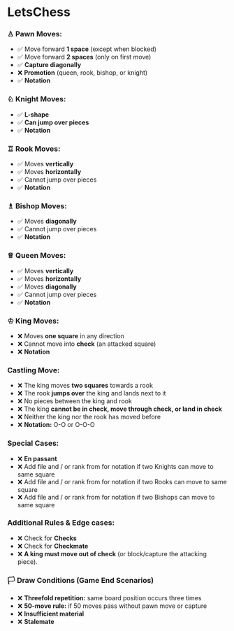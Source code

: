 # LetsChess


### ♙ Pawn Moves:  
- ✅ Move forward **1 space** (except when blocked)
- ✅ Move forward **2 spaces** (only on first move)
- ✅ **Capture diagonally**
- ❌ **Promotion** (queen, rook, bishop, or knight)
- ✅ **Notation**

### ♘ Knight Moves:
- ✅ **L-shape**
- ✅ **Can jump over pieces**
- ✅ **Notation**

### ♖ Rook Moves:
- ✅ Moves **vertically**
- ✅ Moves **horizontally**
- ✅ Cannot jump over pieces
- ✅ **Notation**

### ♗ Bishop Moves:
- ✅ Moves **diagonally**
- ✅ Cannot jump over pieces
- ✅ **Notation**

### ♕ Queen Moves:
- ✅ Moves **vertically**
- ✅ Moves **horizontally**
- ✅ Moves **diagonally**
- ✅ Cannot jump over pieces
- ✅ **Notation**

### ♔ King Moves:  
- ❌ Moves **one square** in any direction
- ❌ Cannot move into **check** (an attacked square)
- ❌ **Notation**

### Castling Move:
- ❌ The king moves **two squares** towards a rook
- ❌ The rook **jumps over** the king and lands next to it
- ❌ No pieces between the king and rook
- ❌ The king **cannot be in check, move through check, or land in check**
- ❌ Neither the king nor the rook has moved before
- ❌ **Notation:** O-O or O-O-O

### Special Cases:
- ❌ **En passant**
- ❌ Add file and / or rank from for notation if two Knights can move to same square
- ❌ Add file and / or rank from for notation if two Rooks can move to same square
- ❌ Add file and / or rank from for notation if two Bishops can move to same square

### Additional Rules & Edge cases:
- ❌ Check for **Checks**
- ❌ Check for **Checkmate**
- ❌ **A king must move out of check** (or block/capture the attacking piece).

### 🏳️ Draw Conditions (Game End Scenarios)
- ❌ **Threefold repetition:** same board position occurs three times
- ❌ **50-move rule:** if 50 moves pass without pawn move or capture
- ❌ **Insufficient material**
- ❌ **Stalemate**